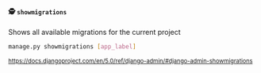 #### 🕵 `showmigrations`

Shows all available migrations for the current project

```sh
manage.py showmigrations [app_label]
```

<small>

https://docs.djangoproject.com/en/5.0/ref/django-admin/#django-admin-showmigrations

</small>


<aside class="notes">
</aside>
